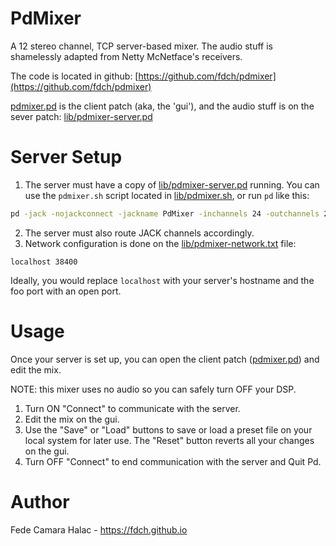 # PdMixer

A 12 stereo channel, TCP server-based mixer. The audio stuff is shamelessly adapted from Netty McNetface's receivers. 

The code is located in github: [https://github.com/fdch/pdmixer](https://github.com/fdch/pdmixer)

[pdmixer.pd](pdmixer.pd) is the client patch (aka, the 'gui'), and the audio stuff is on the sever patch: [lib/pdmixer-server.pd](lib/pdmixer-server.pd)

# Server Setup

1. The server must have a copy of [lib/pdmixer-server.pd](lib/pdmixer-server.pd) running. You can use the `pdmixer.sh` script located in [lib/pdmixer.sh](lib/pdmixer.sh), or run `pd` like this:

```bash
pd -jack -nojackconnect -jackname PdMixer -inchannels 24 -outchannels 2 -nogui -open ./lib/pdmixer-server.pd
```

2. The server must also route JACK channels accordingly.  
3. Network configuration is done on the [lib/pdmixer-network.txt](lib/pdmixer-network.txt) file:  
```
localhost 38400
```
Ideally, you would replace `localhost` with your server's hostname and the foo port with an open port. 

# Usage

Once your server is set up, you can open the client patch ([pdmixer.pd](pdmixer.pd)) and edit the mix.

NOTE: this mixer uses no audio so you can safely turn OFF your DSP.

1. Turn ON "Connect" to communicate with the server.
2. Edit the mix on the gui. 
3. Use the "Save" or "Load" buttons to save or load a preset file on your local system for later use. The "Reset" button reverts all your changes on the gui.
4. Turn OFF "Connect" to end communication with the server and Quit Pd.

# Author

Fede Camara Halac - https://fdch.github.io

